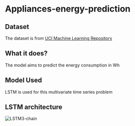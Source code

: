 # Appliances-energy-prediction

## Dataset
The dataset is from [UCI Machine Learning Repository](https://archive.ics.uci.edu/ml/datasets/Appliances+energy+prediction)

## What it does?
The model aims to predict the energy consumption in Wh

## Model Used
LSTM is used for this multivariate time series problem

## LSTM architecture
![LSTM3-chain](https://user-images.githubusercontent.com/62374169/149385883-24fa6781-aa15-42e8-ad22-e0045277cafd.png)
